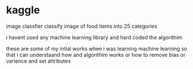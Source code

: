 # kaggle
image classfier
classify image of food items into 25 categories

i havent used any machine learning library and hard coded the algorithim

these are some of my intial works when i was learning machine learning so that i can understaand how and algorithim works or how to remove bias or varience and set attributes
